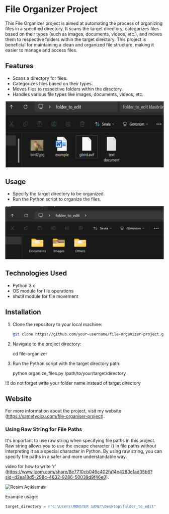 # File Organizer Project

This File Organizer project is aimed at automating the process of organizing files in a specified directory. It scans the target directory, categorizes files based on their types (such as images, documents, videos, etc.), and moves them to respective folders within the target directory. This project is beneficial for maintaining a clean and organized file structure, making it easier to manage and access files.

## Features
- Scans a directory for files.
- Categorizes files based on their types.
- Moves files to respective folders within the directory.
- Handles various file types like images, documents, videos, etc.

![Resim Açıklaması](example_folder_before.png)

## Usage
- Specify the target directory to be organized.
- Run the Python script to organize the files.

![Resim Açıklaması](example_folder_after.png)

## Technologies Used

- Python 3.x
- OS module for file operations
- shutil module for file movement

## Installation

1. Clone the repository to your local machine:

   ```bash
   git clone https://github.com/your-username/file-organizer-project.git

2. Navigate to the project directory:

   cd file-organizer

3. Run the Python script with the target directory path:

   python organize_files.py /path/to/your/target/directory

!!! do not forget write your folder name instead of target directory


## Website

For more information about the project, visit my website (https://sametyolcu.com/file-organiser-project).

### Using Raw String for File Paths

It's important to use raw string when specifying file paths in this project. Raw string allows you to use the escape character (\) in file paths without interpreting it as a special character in Python. By using raw string, you can specify file paths in a safer and more understandable way.


video for how to write 'r' (https://www.loom.com/share/8e7710cb046c402fa14e4280c1ad35b6?sid=d2ea18d5-298c-4632-9286-50039d9f46e0).


![Resim Açıklaması](raw_string().png)

Example usage:
```python
target_directory = r"C:\Users\MONSTER SAMET\Desktop\folder_to_edit"




